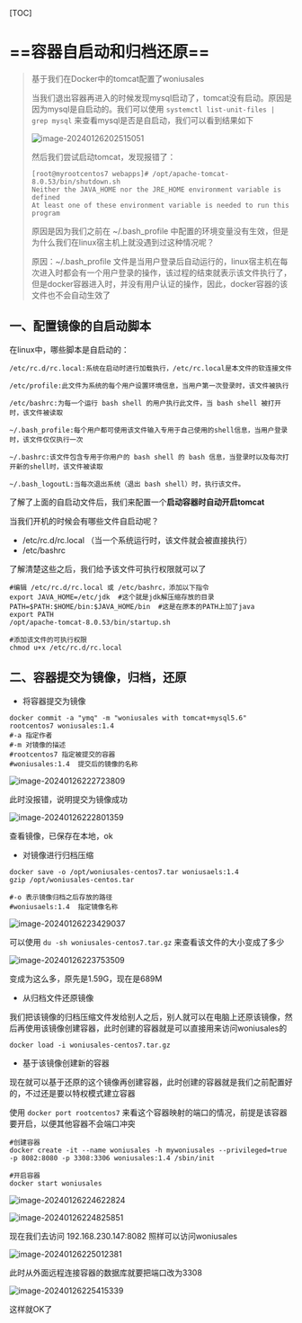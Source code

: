 [TOC]



# ==容器自启动和归档还原==



> 基于我们在Docker中的tomcat配置了woniusales
>
> 当我们退出容器再进入的时候发现mysql启动了，tomcat没有启动。原因是因为mysql是自启动的。我们可以使用 `systemctl list-unit-files | grep mysql` 来查看mysql是否是自启动，我们可以看到结果如下
>
> ![image-20240126202515051](https://gitee.com/ymq_typroa/typroa/raw/main/image-20240126202515051.png)
>
> 然后我们尝试启动tomcat，发现报错了：
>
> ```
> [root@myrootcentos7 webapps]# /opt/apache-tomcat-8.0.53/bin/shutdown.sh 
> Neither the JAVA_HOME nor the JRE_HOME environment variable is defined
> At least one of these environment variable is needed to run this program
> 
> ```
>
> 原因是因为我们之前在 ~/.bash_profile 中配置的环境变量没有生效，但是为什么我们在linux宿主机上就没遇到过这种情况呢？
>
> 原因：~/.bash_profile 文件是当用户登录后自动运行的，linux宿主机在每次进入时都会有一个用户登录的操作，该过程的结束就表示该文件执行了，但是docker容器进入时，并没有用户认证的操作，因此，docker容器的该文件也不会自动生效了

## 一、配置镜像的自启动脚本

在linux中，哪些脚本是自启动的：

```
/etc/rc.d/rc.local:系统在启动时进行加载执行，/etc/rc.local是本文件的软连接文件

/etc/profile:此文件为系统的每个用户设置环境信息，当用户第一次登录时，该文件被执行

/etc/bashrc:为每一个运行 bash shell 的用户执行此文件，当 bash shell 被打开时，该文件被读取

~/.bash_profile:每个用户都可使用该文件输入专用于自己使用的shell信息，当用户登录时，该文件仅仅执行一次

~/.bashrc:该文件包含专用于你用户的 bash shell 的 bash 信息，当登录时以及每次打开新的shell时，该文件被读取

~/.bash_logoutL:当每次退出系统（退出 bash shell）时，执行该文件。
```

了解了上面的自启动文件后，我们来配置一个**启动容器时自动开启tomcat**

当我们开机的时候会有哪些文件自启动呢？

- /etc/rc.d/rc.local  （当一个系统运行时，该文件就会被直接执行）
- /etc/bashrc

了解清楚这些之后，我们给予该文件可执行权限就可以了

```
#编辑 /etc/rc.d/rc.local 或 /etc/bashrc，添加以下指令
export JAVA_HOME=/etc/jdk  #这个就是jdk解压缩存放的目录
PATH=$PATH:$HOME/bin:$JAVA_HOME/bin  #这是在原本的PATH上加了java
export PATH
/opt/apache-tomcat-8.0.53/bin/startup.sh

#添加该文件的可执行权限
chmod u+x /etc/rc.d/rc.local
```

## 二、容器提交为镜像，归档，还原

- 将容器提交为镜像

```
docker commit -a "ymq" -m "woniusales with tomcat+mysql5.6" rootcentos7 woniusales:1.4
#-a 指定作者
#-m 对镜像的描述
#rootcentos7 指定被提交的容器
#woniusales:1.4  提交后的镜像的名称
```

![image-20240126222723809](https://gitee.com/ymq_typroa/typroa/raw/main/image-20240126222723809.png)

此时没报错，说明提交为镜像成功

![image-20240126222801359](https://gitee.com/ymq_typroa/typroa/raw/main/image-20240126222801359.png)

查看镜像，已保存在本地，ok

- 对镜像进行归档压缩

```
docker save -o /opt/woniusales-centos7.tar woniusaels:1.4
gzip /opt/woniusales-centos.tar

#-o 表示镜像归档之后存放的路径
#woniusaels:1.4  指定镜像名称
```

![image-20240126223429037](https://gitee.com/ymq_typroa/typroa/raw/main/image-20240126223429037.png)

可以使用 `du -sh woniusales-centos7.tar.gz` 来查看该文件的大小变成了多少

![image-20240126223753509](https://gitee.com/ymq_typroa/typroa/raw/main/image-20240126223753509.png)

变成为这么多，原先是1.59G，现在是689M

- 从归档文件还原镜像

我们把该镜像的归档压缩文件发给别人之后，别人就可以在电脑上还原该镜像，然后再使用该镜像创建容器，此时创建的容器就是可以直接用来访问woniusales的

```
docker load -i woniusales-centos7.tar.gz
```

- 基于该镜像创建新的容器

现在就可以基于还原的这个镜像再创建容器，此时创建的容器就是我们之前配置好的，不过还是要以特权模式建立容器

使用 `docker port rootcentos7` 来看这个容器映射的端口的情况，前提是该容器要开启，以便其他容器不会端口冲突

```
#创建容器
docker create -it --name woniusales -h mywoniusales --privileged=true -p 8082:8080 -p 3308:3306 woniusales:1.4 /sbin/init

#开启容器
docker start woniusales
```

![image-20240126224622824](https://gitee.com/ymq_typroa/typroa/raw/main/image-20240126224622824.png)

![image-20240126224825851](https://gitee.com/ymq_typroa/typroa/raw/main/image-20240126224825851.png)

现在我们去访问 192.168.230.147:8082 照样可以访问woniusales

![image-20240126225012381](https://gitee.com/ymq_typroa/typroa/raw/main/image-20240126225012381.png)

此时从外面远程连接容器的数据库就要把端口改为3308

![image-20240126225415339](https://gitee.com/ymq_typroa/typroa/raw/main/image-20240126225415339.png)

这样就OK了

